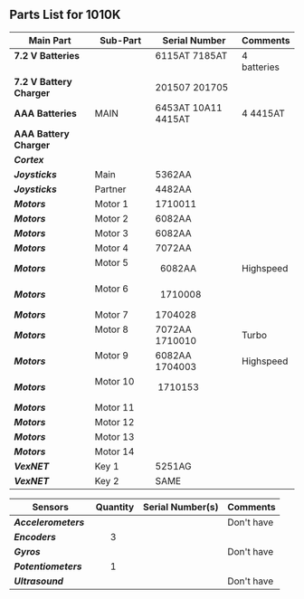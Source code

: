 ## Parts List for 1010K

Main Part                 | Sub-Part             | Serial Number        | Comments
------------------------- | -------------------- | -------------------- | --------------------
**7.2 V Batteries**       |                      | 6115AT 7185AT        | 4 batteries  
**7.2 V Battery Charger** |                      | 201507 201705        |
**AAA Batteries**         |         MAIN         |6453AT 10A11 4415AT   |4 4415AT
**AAA Battery Charger**   |                      |                      |
**_Cortex_**              |                      |                       |  
**_Joysticks_**           | Main                 |    5362AA            |  
**_Joysticks_**           | Partner              |    4482AA            |  
**_Motors_**              | Motor 1              |   1710011            |   
**_Motors_**              | Motor 2              |   6082AA             | 
**_Motors_**              | Motor 3              |   6082AA             | 
**_Motors_**              | Motor 4              |   7072AA             | 
**_Motors_**              | Motor 5              |   6082AA             | Highspeed
**_Motors_**              | Motor 6              |   1710008            | 
**_Motors_**              | Motor 7              |   1704028            | 
**_Motors_**              | Motor 8              |  7072AA 1710010      | Turbo
**_Motors_**              | Motor 9              |  6082AA 1704003      | Highspeed
**_Motors_**              | Motor 10             |  1710153             | 
**_Motors_**              | Motor 11             |                      | 
**_Motors_**              | Motor 12             |                      | 
**_Motors_**              | Motor 13             |                      | 
**_Motors_**              | Motor 14             |                      | 
**_VexNET_**              | Key 1                |    5251AG            |  
**_VexNET_**              | Key 2                |    SAME              |  


Sensors                | Quantity     | Serial Number(s)     | Comments
---------------------- | ------------ | -------------------- | --------------------
**_Accelerometers_**   |              |                      |  Don't have
**_Encoders_**         |       3      |                      |  
**_Gyros_**            |              |                      |  Don't have
**_Potentiometers_**   |       1      |                      |  
**_Ultrasound_**       |              |                      |  Don't have

